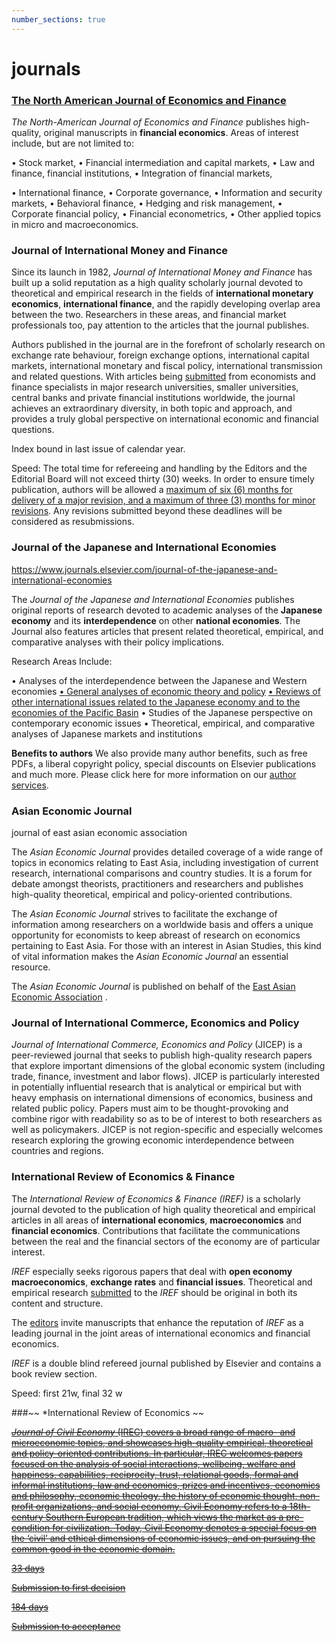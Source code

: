 ```yaml
---
number_sections: true
---
```




# journals

### [The North American Journal of Economics and Finance](https://www.sciencedirect.com/journal/the-north-american-journal-of-economics-and-finance)

*The North-American Journal of Economics and Finance* publishes high-quality, original manuscripts in **financial economics**. Areas of interest include, but are not limited to:

• Stock market,
• Financial intermediation and capital markets,
• Law and finance, financial institutions,
• Integration of financial markets,



• International finance,
• Corporate governance,
• Information and security markets,
• Behavioral finance,
• Hedging and risk management,
• Corporate financial policy,
• Financial econometrics,
• Other applied topics in micro and macroeconomics.



### Journal of International Money and Finance

Since its launch in 1982, *Journal of International Money and Finance* has built up a solid reputation as a high quality scholarly journal devoted to theoretical and empirical research in the fields of **international monetary economics**, **international finance**, and the rapidly developing overlap area between the two. Researchers in these areas, and financial market professionals too, pay attention to the articles that the journal publishes.

Authors published in the journal are in the forefront of scholarly research on exchange rate behaviour, foreign exchange options, international capital markets, international monetary and fiscal policy, international transmission and related questions. With articles being [submitted](https://www.editorialmanager.com/JIMF/default.aspx) from economists and finance specialists in major research universities, smaller universities, central banks and private financial institutions worldwide, the journal achieves an extraordinary diversity, in both topic and approach, and provides a truly global perspective on international economic and financial questions.

Index bound in last issue of calendar year.

Speed: The total time for refereeing and handling by the Editors and the Editorial Board will not exceed thirty (30) weeks. In order to ensure timely publication, authors will be allowed a <u>maximum of six (6) months for delivery of a major revision, and a maximum of three (3) months for minor revisions</u>. Any revisions submitted beyond these deadlines will be considered as resubmissions.



### Journal of the Japanese and International Economies

https://www.journals.elsevier.com/journal-of-the-japanese-and-international-economies

The *Journal of the Japanese and International Economies* publishes original reports of research devoted to academic analyses of the **Japanese economy** and its **interdependence** on other **national economies**. The Journal also features articles that present related theoretical, empirical, and comparative analyses with their policy implications.

Research Areas Include:

• Analyses of the interdependence between the Japanese and Western economies
<u>• General analyses of economic theory and policy</u>
<u>• Reviews of other international issues related to the Japanese economy and to the economies of the Pacific Basin</u>
• Studies of the Japanese perspective on contemporary economic issues
• Theoretical, empirical, and comparative analyses of Japanese markets and institutions

**Benefits to authors**
We also provide many author benefits, such as free PDFs, a liberal copyright policy, special discounts on Elsevier publications and much more. Please click here for more information on our [author services](https://www.elsevier.com/authors/author-services).



### Asian Economic Journal

journal of east asian economic association

The *Asian Economic Journal* provides detailed coverage of a wide range of topics in economics relating to East Asia, including investigation of current research, international comparisons and country studies. It is a forum for debate amongst theorists, practitioners and researchers and publishes high-quality theoretical, empirical and policy-oriented contributions.

The *Asian Economic Journal* strives to facilitate the exchange of information among researchers on a worldwide basis and offers a unique opportunity for economists to keep abreast of research on economics pertaining to East Asia. For those with an interest in Asian Studies, this kind of vital information makes the *Asian Economic Journal* an essential resource.

The *Asian Economic Journal* is published on behalf of the [East Asian Economic Association](http://www.eaeaweb.org/eaea.html) .



### **Journal of International Commerce, Economics and Policy**

*Journal of International Commerce, Economics and Policy* (JICEP) is a peer-reviewed journal that seeks to publish high-quality research papers that explore important dimensions of the global economic system (including trade, finance, investment and labor flows). JICEP is particularly interested in potentially influential research that is analytical or empirical but with heavy emphasis on international dimensions of economics, business and related public policy. Papers must aim to be thought-provoking and combine rigor with readability so as to be of interest to both researchers as well as policymakers. JICEP is not region-specific and especially welcomes research exploring the growing economic interdependence between countries and regions.



### International Review of Economics & Finance

The *International Review of Economics & Finance (IREF)* is a scholarly journal devoted to the publication of high quality theoretical and empirical articles in all areas of **international economics**, **macroeconomics** and **financial economics**. Contributions that facilitate the communications between the real and the financial sectors of the economy are of particular interest.

*IREF* especially seeks rigorous papers that deal with **open economy macroeconomics**, **exchange rates** and **financial issues**. Theoretical and empirical research [submitted](https://www.editorialmanager.com/IREF/default.aspx) to the *IREF* should be original in both its content and structure.

The [editors](https://www.journals.elsevier.com/international-review-of-economics-and-finance/editorial-board/) invite manuscripts that enhance the reputation of *IREF* as a leading journal in the joint areas of international economics and financial economics.

*IREF* is a double blind refereed journal published by Elsevier and contains a book review section.

Speed: first 21w, final 32 w



###~~ *International Review of Economics ~~

~~<u>*Journal of Civil Economy* (IREC) covers a broad range of macro- and microeconomic topics, and showcases high-quality empirical, theoretical and policy-oriented contributions. In particular, IREC welcomes papers focused on the analysis of social interactions, wellbeing, welfare and happiness, capabilities, reciprocity, trust, relational goods, formal and informal institutions, law and economics, prizes and incentives, economics and philosophy, economic theology, the history of economic thought, non-profit organizations, and social economy. Civil Economy refers to a 18th-century Southern European tradition, which views the market as a pre-condition for civilization. Today, Civil Economy denotes a special focus on the ‘civil’ and ethical dimensions of economic issues, and on pursuing the common good in the economic domain.</u>~~

~~<u>33 days</u>~~

~~<u>Submission to first decision</u>~~

~~<u>184 days</u>~~

~~<u>Submission to acceptance~~</u>



